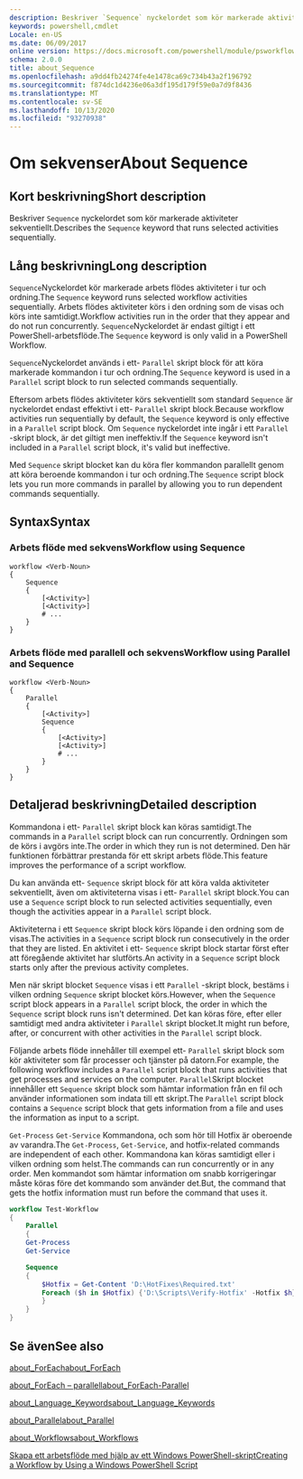 ```yaml
---
description: Beskriver `Sequence` nyckelordet som kör markerade aktiviteter sekventiellt.
keywords: powershell,cmdlet
Locale: en-US
ms.date: 06/09/2017
online version: https://docs.microsoft.com/powershell/module/psworkflow/about/about_sequence?view=powershell-5.1&WT.mc_id=ps-gethelp
schema: 2.0.0
title: about_Sequence
ms.openlocfilehash: a9dd4fb24274fe4e1478ca69c734b43a2f196792
ms.sourcegitcommit: f874dc1d4236e06a3df195d179f59e0a7d9f8436
ms.translationtype: MT
ms.contentlocale: sv-SE
ms.lasthandoff: 10/13/2020
ms.locfileid: "93270938"
---
```

# <a name="about-sequence"></a><span data-ttu-id="d931e-104">Om sekvenser</span><span class="sxs-lookup"><span data-stu-id="d931e-104">About Sequence</span></span>

## <a name="short-description"></a><span data-ttu-id="d931e-105">Kort beskrivning</span><span class="sxs-lookup"><span data-stu-id="d931e-105">Short description</span></span>

<span data-ttu-id="d931e-106">Beskriver `Sequence` nyckelordet som kör markerade aktiviteter sekventiellt.</span><span class="sxs-lookup"><span data-stu-id="d931e-106">Describes the `Sequence` keyword that runs selected activities sequentially.</span></span>

## <a name="long-description"></a><span data-ttu-id="d931e-107">Lång beskrivning</span><span class="sxs-lookup"><span data-stu-id="d931e-107">Long description</span></span>

<span data-ttu-id="d931e-108">`Sequence`Nyckelordet kör markerade arbets flödes aktiviteter i tur och ordning.</span><span class="sxs-lookup"><span data-stu-id="d931e-108">The `Sequence` keyword runs selected workflow activities sequentially.</span></span> <span data-ttu-id="d931e-109">Arbets flödes aktiviteter körs i den ordning som de visas och körs inte samtidigt.</span><span class="sxs-lookup"><span data-stu-id="d931e-109">Workflow activities run in the order that they appear and do not run concurrently.</span></span> <span data-ttu-id="d931e-110">`Sequence`Nyckelordet är endast giltigt i ett PowerShell-arbetsflöde.</span><span class="sxs-lookup"><span data-stu-id="d931e-110">The `Sequence` keyword is only valid in a PowerShell Workflow.</span></span>

<span data-ttu-id="d931e-111">`Sequence`Nyckelordet används i ett- `Parallel` skript block för att köra markerade kommandon i tur och ordning.</span><span class="sxs-lookup"><span data-stu-id="d931e-111">The `Sequence` keyword is used in a `Parallel` script block to run selected commands sequentially.</span></span>

<span data-ttu-id="d931e-112">Eftersom arbets flödes aktiviteter körs sekventiellt som standard `Sequence` är nyckelordet endast effektivt i ett- `Parallel` skript block.</span><span class="sxs-lookup"><span data-stu-id="d931e-112">Because workflow activities run sequentially by default, the `Sequence` keyword is only effective in a `Parallel` script block.</span></span> <span data-ttu-id="d931e-113">Om `Sequence` nyckelordet inte ingår i ett `Parallel` -skript block, är det giltigt men ineffektiv.</span><span class="sxs-lookup"><span data-stu-id="d931e-113">If the `Sequence` keyword isn't included in a `Parallel` script block, it's valid but ineffective.</span></span>

<span data-ttu-id="d931e-114">Med `Sequence` skript blocket kan du köra fler kommandon parallellt genom att köra beroende kommandon i tur och ordning.</span><span class="sxs-lookup"><span data-stu-id="d931e-114">The `Sequence` script block lets you run more commands in parallel by allowing you to run dependent commands sequentially.</span></span>

## <a name="syntax"></a><span data-ttu-id="d931e-115">Syntax</span><span class="sxs-lookup"><span data-stu-id="d931e-115">Syntax</span></span>

### <a name="workflow-using-sequence"></a><span data-ttu-id="d931e-116">Arbets flöde med sekvens</span><span class="sxs-lookup"><span data-stu-id="d931e-116">Workflow using Sequence</span></span>

```
workflow <Verb-Noun>
{
    Sequence
    {
        [<Activity>]
        [<Activity>]
        # ...
    }
}
```

### <a name="workflow-using-parallel-and-sequence"></a><span data-ttu-id="d931e-117">Arbets flöde med parallell och sekvens</span><span class="sxs-lookup"><span data-stu-id="d931e-117">Workflow using Parallel and Sequence</span></span>

```
workflow <Verb-Noun>
{
    Parallel
    {
        [<Activity>]
        Sequence
        {
            [<Activity>]
            [<Activity>]
            # ...
        }
    }
}
```

## <a name="detailed-description"></a><span data-ttu-id="d931e-118">Detaljerad beskrivning</span><span class="sxs-lookup"><span data-stu-id="d931e-118">Detailed description</span></span>

<span data-ttu-id="d931e-119">Kommandona i ett- `Parallel` skript block kan köras samtidigt.</span><span class="sxs-lookup"><span data-stu-id="d931e-119">The commands in a `Parallel` script block can run concurrently.</span></span> <span data-ttu-id="d931e-120">Ordningen som de körs i avgörs inte.</span><span class="sxs-lookup"><span data-stu-id="d931e-120">The order in which they run is not determined.</span></span> <span data-ttu-id="d931e-121">Den här funktionen förbättrar prestanda för ett skript arbets flöde.</span><span class="sxs-lookup"><span data-stu-id="d931e-121">This feature improves the performance of a script workflow.</span></span>

<span data-ttu-id="d931e-122">Du kan använda ett- `Sequence` skript block för att köra valda aktiviteter sekventiellt, även om aktiviteterna visas i ett- `Parallel` skript block.</span><span class="sxs-lookup"><span data-stu-id="d931e-122">You can use a `Sequence` script block to run selected activities sequentially, even though the activities appear in a `Parallel` script block.</span></span>

<span data-ttu-id="d931e-123">Aktiviteterna i ett `Sequence` skript block körs löpande i den ordning som de visas.</span><span class="sxs-lookup"><span data-stu-id="d931e-123">The activities in a `Sequence` script block run consecutively in the order that they are listed.</span></span> <span data-ttu-id="d931e-124">En aktivitet i ett- `Sequence` skript block startar först efter att föregående aktivitet har slutförts.</span><span class="sxs-lookup"><span data-stu-id="d931e-124">An activity in a `Sequence` script block starts only after the previous activity completes.</span></span>

<span data-ttu-id="d931e-125">Men när skript blocket `Sequence` visas i ett `Parallel` -skript block, bestäms i vilken ordning `Sequence` skript blocket körs.</span><span class="sxs-lookup"><span data-stu-id="d931e-125">However, when the `Sequence` script block appears in a `Parallel` script block, the order in which the `Sequence` script block runs isn't determined.</span></span> <span data-ttu-id="d931e-126">Det kan köras före, efter eller samtidigt med andra aktiviteter i `Parallel` skript blocket.</span><span class="sxs-lookup"><span data-stu-id="d931e-126">It might run before, after, or concurrent with other activities in the `Parallel` script block.</span></span>

<span data-ttu-id="d931e-127">Följande arbets flöde innehåller till exempel ett- `Parallel` skript block som kör aktiviteter som får processer och tjänster på datorn.</span><span class="sxs-lookup"><span data-stu-id="d931e-127">For example, the following workflow includes a `Parallel` script block that runs activities that get processes and services on the computer.</span></span> <span data-ttu-id="d931e-128">`Parallel`Skript blocket innehåller ett `Sequence` skript block som hämtar information från en fil och använder informationen som indata till ett skript.</span><span class="sxs-lookup"><span data-stu-id="d931e-128">The `Parallel` script block contains a `Sequence` script block that gets information from a file and uses the information as input to a script.</span></span>

<span data-ttu-id="d931e-129">`Get-Process` `Get-Service` Kommandona, och som hör till Hotfix är oberoende av varandra.</span><span class="sxs-lookup"><span data-stu-id="d931e-129">The `Get-Process`, `Get-Service`, and hotfix-related commands are independent of each other.</span></span> <span data-ttu-id="d931e-130">Kommandona kan köras samtidigt eller i vilken ordning som helst.</span><span class="sxs-lookup"><span data-stu-id="d931e-130">The commands can run concurrently or in any order.</span></span> <span data-ttu-id="d931e-131">Men kommandot som hämtar information om snabb korrigeringar måste köras före det kommando som använder det.</span><span class="sxs-lookup"><span data-stu-id="d931e-131">But, the command that gets the hotfix information must run before the command that uses it.</span></span>

```powershell
workflow Test-Workflow
{
    Parallel
    {
    Get-Process
    Get-Service

    Sequence
    {
        $Hotfix = Get-Content 'D:\HotFixes\Required.txt'
        Foreach ($h in $Hotfix) {'D:\Scripts\Verify-Hotfix' -Hotfix $h}
        }
    }
}
```

## <a name="see-also"></a><span data-ttu-id="d931e-132">Se även</span><span class="sxs-lookup"><span data-stu-id="d931e-132">See also</span></span>

[<span data-ttu-id="d931e-133">about_ForEach</span><span class="sxs-lookup"><span data-stu-id="d931e-133">about_ForEach</span></span>](../../Microsoft.PowerShell.Core/About/about_Foreach.md)

[<span data-ttu-id="d931e-134">about_ForEach – parallell</span><span class="sxs-lookup"><span data-stu-id="d931e-134">about_ForEach-Parallel</span></span>](about_ForEach-Parallel.md)

[<span data-ttu-id="d931e-135">about_Language_Keywords</span><span class="sxs-lookup"><span data-stu-id="d931e-135">about_Language_Keywords</span></span>](../../Microsoft.PowerShell.Core/About/about_Language_Keywords.md)

[<span data-ttu-id="d931e-136">about_Parallel</span><span class="sxs-lookup"><span data-stu-id="d931e-136">about_Parallel</span></span>](about_Parallel.md)

[<span data-ttu-id="d931e-137">about_Workflows</span><span class="sxs-lookup"><span data-stu-id="d931e-137">about_Workflows</span></span>](about_Workflows.md)

[<span data-ttu-id="d931e-138">Skapa ett arbetsflöde med hjälp av ett Windows PowerShell-skript</span><span class="sxs-lookup"><span data-stu-id="d931e-138">Creating a Workflow by Using a Windows PowerShell Script</span></span>](/previous-versions/powershell/scripting/developer/workflow/creating-a-workflow-by-using-a-windows-powershell-script)
